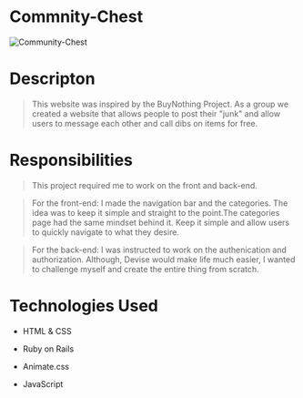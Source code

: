 # Commnity-Chest

![Community-Chest](https://i.imgur.com/qPFpkuT.jpg)

# Descripton
> This website was inspired by the BuyNothing Project. As a group we created a website that allows people to post their "junk" and allow users to message each other and call dibs on items for free.

# Responsibilities
> This project required me to work on the front and back-end.

> For the front-end: I made the navigation bar and the categories. The idea was to keep it simple and straight to the point.The categories page had the same mindset behind it. Keep it simple and allow users to quickly navigate to what they desire.

> For the back-end: I was instructed to work on the authenication and authorization. Although, Devise would make life much easier, I wanted to challenge myself and create the entire thing from scratch.

# Technologies Used

* HTML & CSS

* Ruby on Rails

* Animate.css

* JavaScript
 

